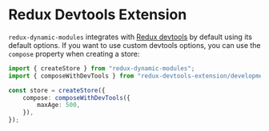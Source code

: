 # Redux Devtools Extension

`redux-dynamic-modules` integrates with [Redux devtools](https://github.com/zalmoxisus/redux-devtools-extension) by default using its default options. If you want to use custom devtools options, you can use the `compose` property when creating a store:

```typescript
import { createStore } from "redux-dynamic-modules";
import { composeWithDevTools } from "redux-devtools-extension/developmentOnly";

const store = createStore({
    compose: composeWithDevTools({
        maxAge: 500,
    }),
});
```
